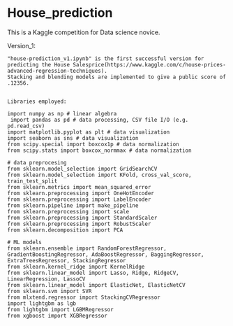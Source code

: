 # House_prediction

This is a Kaggle competition for Data science novice. 


Version_1:

	"house-prediction_v1.ipynb" is the first successful version for predicting the House Salesprice(https://www.kaggle.com/c/house-prices-advanced-regression-techniques).
	Stacking and blending models are implemented to give a public score of .12356.


	Libraries employed:

	import numpy as np # linear algebra
 	 import pandas as pd # data processing, CSV file I/O (e.g. pd.read_csv)
  	import matplotlib.pyplot as plt # data visualization
  	import seaborn as sns # data visualization
  	from scipy.special import boxcox1p # data normalization
  	from scipy.stats import boxcox_normmax # data normalization
  
  	# data preprocesing
 	from sklearn.model_selection import GridSearchCV
  	from sklearn.model_selection import KFold, cross_val_score, train_test_split
  	from sklearn.metrics import mean_squared_error
  	from sklearn.preprocessing import OneHotEncoder
  	from sklearn.preprocessing import LabelEncoder
  	from sklearn.pipeline import make_pipeline
  	from sklearn.preprocessing import scale
  	from sklearn.preprocessing import StandardScaler
  	from sklearn.preprocessing import RobustScaler
  	from sklearn.decomposition import PCA
  
  	# ML models 
  	from sklearn.ensemble import RandomForestRegressor, GradientBoostingRegressor, AdaBoostRegressor, BaggingRegressor, ExtraTreesRegressor, StackingRegressor
  	from sklearn.kernel_ridge import KernelRidge
  	from sklearn.linear_model import Lasso, Ridge, RidgeCV, LinearRegression, LassoCV
  	from sklearn.linear_model import ElasticNet, ElasticNetCV
  	from sklearn.svm import SVR
  	from mlxtend.regressor import StackingCVRegressor
  	import lightgbm as lgb
  	from lightgbm import LGBMRegressor
  	from xgboost import XGBRegressor
